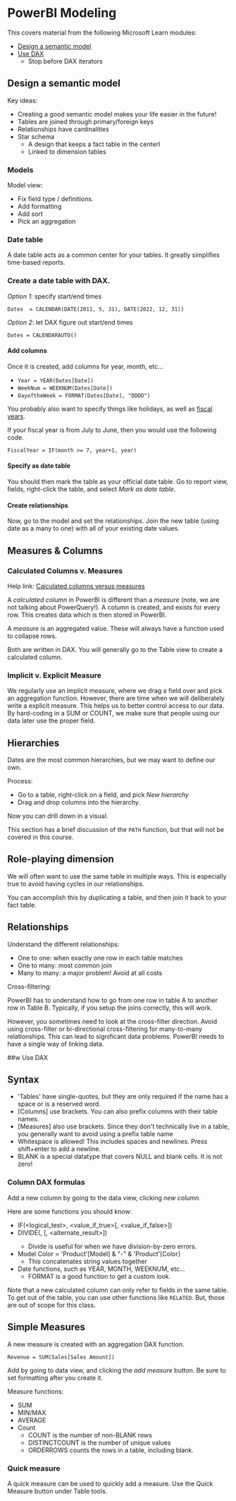# PowerBI Modeling

This covers material from the following Microsoft Learn modules:


- [Design a semantic model](https://learn.microsoft.com/en-us/training/modules/design-model-power-bi/)
- [Use DAX](https://learn.microsoft.com/en-us/training/paths/dax-power-bi/)
  - Stop before DAX iterators


## Design a semantic model

Key ideas:

- Creating a good semantic model makes your life easier in the future!
- Tables are joined through primary/foreign keys
- Relationships have cardinalities
- Star schema
  - A design that keeps a fact table in the centerl
  - Linked to dimension tables


### Models

Model view: 

- Fix field type / definitions.
- Add formatting
- Add sort
- Pick an aggregation

### Date table

A date table acts as a common center for your tables. It greatly simplifies time-based reports.

### Create a date table with DAX. 

*Option 1*: specify start/end times

`Dates  = CALENDAR(DATE(2011, 5, 31), DATE(2022, 12, 31))`

*Option 2*: let DAX figure out start/end times

`Dates = CALENDARAUTO()`

#### Add columns

Once it is created, add columns for year, month, etc...

- `Year = YEAR(Dates[Date])`
- `WeekNum = WEEKNUM(Dates[Date])`
- `DayoftheWeek = FORMAT(Dates[Date], "DDDD")`


You probably also want to specify things like holidays, as well as [fiscal years](https://www.wallstreetmojo.com/fiscal-year-vs-calendar-year/). 

If your fiscal year is from July to June, then you would use the following code.

`FiscalYear = IF(month >= 7, year+1, year)`

#### Specify as date table

You should then mark the table as your official date table. Go to report view, fields, right-click the table, and select *Mark as date table*.

#### Create relationships

Now, go to the model and set the relationships. Join the new table (using date as a many to one) with all of your existing date values.

## Measures & Columns

### Calculated Columns v. Measures

Help link: [Calculated columns versus measures](https://www.sqlbi.com/articles/calculated-columns-and-measures-in-dax/)

A *calculated column* in PowerBI is different than a *measure* (note, we are not talking about PowerQuery!). A column is created, and exists for every row. This creates data which is then stored in PowerBI.

A *measure* is an aggregated value. These will always have a function used to collapse rows.

Both are written in DAX. You will generally go to the Table view to create a calculated column.

### Implicit v. Explicit Measure

We regularly use an implicit measure, where we drag a field over and pick an aggregation function. However, there are time when we will deliberately write a explicit measure. This helps us to better control access to our data. By hard-coding in a SUM or COUNT, we make sure that people using our data later use the proper field.

## Hierarchies

Dates are the most common hierarchies, but we may want to define our own.

Process:

- Go to a table, right-click on a field, and pick *New hierarchy*
- Drag and drop columns into the hierarchy.

Now you can drill down in a visual.

This section has a brief discussion of the `PATH` function, but that will not be covered in this course.

## Role-playing dimension

We will often want to use the same table in multiple ways. This is especially true to avoid having cycles in our relationships. 

You can accomplish this by duplicating a table, and then join it back to your fact table.

## Relationships

Understand the different relationships:

- One to one: when exactly one row in each table matches
- One to many: most common join
- Many to many: a major problem!  Avoid at all costs

Cross-filtering:

PowerBI has to understand how to go from one row in table A to another row in Table B. Typically, if you setup the joins correctly, this will work.

However, you sometimes need to look at the cross-filter direction. Avoid using cross-filter or bi-directional cross-filtering for many-to-many relationships. This can lead to significant data problems. PowerBI needs to have a single way of linking data.

##w Use DAX


## Syntax

- 'Tables' have single-quotes, but they are only required if the name has a space or is a reserved word.
- [Columns] use brackets. You can also prefix columns with their table names.
- [Measures] also use brackets. Since they don't technically live in a table, you generally want to avoid using a prefix table name
- Whitespace is allowed! This includes spaces and newlines. Press shift+enter to add a newline.
- BLANK is a special datatype that covers NULL and blank cells. It is not zero!


### Column DAX formulas

Add a new column by going to the data view, clicking *new column*. 

Here are some functions you should know:

- IF(<logical_test>, <value_if_true>[, <value_if_false>])
- DIVIDE(<numerator>, <denominator>[, <alternate_result>])
  - Divide is useful for when we have division-by-zero errors.
- Model Color = 'Product'[Model] & "-" & 'Product'[Color]
  - This concatenates string values together
- Date functions, such as YEAR, MONTH, WEEKNUM, etc...
  - FORMAT is a good function to get a custom look.

Note that a new calculated column can only refer to fields in the same table. To get out of the table, you can use other functions like `RELATED`. But, those are out of scope for this class.


## Simple Measures

A new measure is created with an aggregation DAX function.

`Revenue = SUM(Sales[Sales Amount])`

Add by going to data view, and clicking the *add measure* button. Be sure to set formatting after you create it.

Measure functions:

- SUM
- MIN/MAX
- AVERAGE
- Count
  - COUNT is the number of non-BLANK rows
  - DISTINCTCOUNT is the number of unique values
  - ORDERROWS counts the rows in a table, including blank.

### Quick measure

A quick measure can be used to quickly add a measure. Use the Quick Measure button under Table tools.